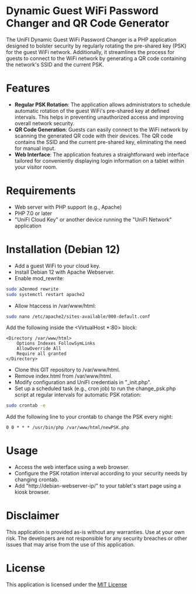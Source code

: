 # Dynamic Guest WiFi Password Changer and QR Code Generator

The UniFI Dynamic Guest WiFi Password Changer is a PHP application designed to bolster security by regularly rotating the pre-shared key (PSK) for the guest WiFi network. Additionally, it streamlines the process for guests to connect to the WiFi network by generating a QR code containing the network's SSID and the current PSK.

# Features
* **Regular PSK Rotation**: The application allows administrators to schedule automatic rotation of the guest WiFi's pre-shared key at defined intervals. This helps in preventing unauthorized access and improving overall network security.
* **QR Code Generation**: Guests can easily connect to the WiFi network by scanning the generated QR code with their devices. The QR code contains the SSID and the current pre-shared key, eliminating the need for manual input.
* **Web Interface**: The application features a straightforward web interface tailored for conveniently displaying login information on a tablet within your visitor room.

# Requirements
* Web server with PHP support (e.g., Apache)
* PHP 7.0 or later
* "UniFI Cloud Key" or another device running the "UniFI Network" application

# Installation (Debian 12)
* Add a guest WiFi to your cloud key.
* Install Debian 12 with Apache Webserver.
* Enable mod_rewrite:
```bash
sudo a2enmod rewrite
sudo systemctl restart apache2
```
* Allow htaccess in /var/www/html: 
```bash
sudo nano /etc/apache2/sites-available/000-default.conf
```
Add the following inside the <VirtualHost *:80> block:
````
<Directory /var/www/html>
    Options Indexes FollowSymLinks
    AllowOverride All
    Require all granted
</Directory>
````
* Clone this GIT repository to /var/www/html.
* Remove index.html from /var/www/html.
* Modify configuration and UniFI credentials in "_init.php".
* Set up a scheduled task (e.g., cron job) to run the change_psk.php script at regular intervals for automatic PSK rotation:
```bash
sudo crontab -e
```
Add the following line to your crontab to change the PSK every night:
````
0 0 * * * /usr/bin/php /var/www/html/newPSK.php
````

# Usage
* Access the web interface using a web browser.
* Configure the PSK rotation interval according to your security needs by changing crontab.
* Add "http://debian-webserver-ip/" to your tablet's start page using a kiosk browser.

# Disclaimer
This application is provided as-is without any warranties. Use at your own risk. The developers are not responsible for any security breaches or other issues that may arise from the use of this application.

# License
This application is licensed under the [MIT License]([https://chat.openai.com/LICENSE](https://opensource.org/license/mit/)https://opensource.org/license/mit/)
